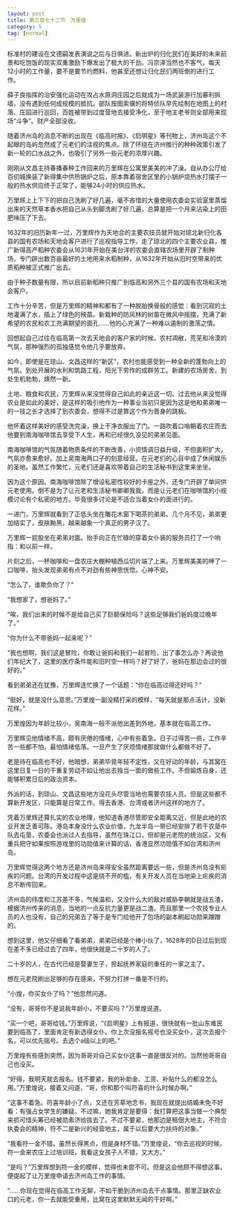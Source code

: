```yaml
---
layout: post
title: 第三百七十二节　万里煌
category: 5
tag: [normal]
---
```


标准村的建设在文德嗣发表演说之后与日俱进。新出炉的归化民们在美好的未来前景和吃饱饭的现实双重激励下爆发出了极大的干劲。冯宗泽当然也不客气，每天12小时的工作量，要不是要节约燃料，他甚至还想让归化民们两班倒的进行工作。

薛子良指挥的治安强化运动在攻占水原洞庄园之后就成为一场武装游行加暴利拆墙，没有遇到任何成规模的抵抗。部队按图索骥的将特侦队早先绘制在地图上的村落、庄园进行巡回，百姓被带到过度营地去接受净化，至于地主老爷则全部用来现场“斗争”。财产全部没收。

随着济州岛的消息不断的出现在《临高时报》、《启明星》等刊物上，济州岛这个不起眼的岛屿忽然成了元老们的注视的焦点。除了环绕在济州推行的种种政策引发了新一轮的口水战之外，也吸引了另外一些元老的浓厚兴趣。

刚刚从文昌主持春播春种工作回来的万里辉在公寓里美美的冲了澡。自从办公厅给百仞城换装了新得集中供热锅炉之后，原本靠着宿舍区里的小锅炉烧热水打摆子一般的热水供应终于正常了，能够24小时的供应热水。

万里辉上上下下的把自己洗刷了好几遍，毫不吝惜的大量使用农委会实验室里蒸馏出来的天然草本香水把自己从头到脚洗刷了好几遍，总算是把一个月来沾染上的田肥味压了下去。

1632年的旧历新年一过，万里辉作为天地合的主要农技员就开始对琼北新归化各县的国有农场和天地会客户进行了巡视指导工作，走了琼北的四个主要农业县，推广新得高产稻种农委会从1631年开始在美台洋的农委会直辖农场里开辟了制种场，专门辟出数百亩最好的土地用来水稻制种，从1632年开始从旧时空带来的优质稻种被正式推广出去。

由于种子数量有限，所以目前新稻种只推广到临高和另外三个县的国有农场和天地会客户。

工作十分辛苦，但是万里辉的精神和都有了一种脱胎换骨般的感觉：看到沉寂的土地灌满了水，插上了绿色的秧苗。新栽种的防风林的树苗在微风中摇摆，充满了新希望的农民和农工充满期望的面孔……他的心充满了一种难以遏制的激荡之情。

回想起自己过往在临高第一次去天地会的客户家的时候，农村凋敝，荒芜和冷漠的气氛，那种强烈的孤独感觉令他几乎要放弃。

如今，即使是在琼山、文昌这样的“新区”，农村也能感受到一种全新的蓬勃向上的气氛。到处开展的水利和筑路工程，阳光下劳作的成群劳工。新建的农场房舍。到处生机勃勃，焕然一新。

土地、粮食和农民，万里辉从来没觉得自己如此的亲近这一切。过去他从来没觉得农业是如此的美好，是这样的吸引他作为一种事业当初只是因为这是他和弟弟唯一的一技之长才选择了到农委会，想得不过是靠这个作为晋身的跳板。

他怀着这样美好的感受洗完澡，换上干净衣服出了门。一路吹着口哨朝着农庄而去他要到南海咖啡馆去享受下人生，再和已经很久没见的弟弟见面。

南海咖啡馆的气氛随着物质条件的不断改善，小资情调日益升级，不但面积扩大，气氛亦愈来愈好。加上吴南海两口子的刻意经营。在元老们的心目中成了休闲娱乐的圣地。虽然工作繁忙，元老们还是喜欢带着自己的生活秘书到这里来坐坐。

因为这个原因。南海咖啡馆除了增设私密性较好的卡座之外，还专门开辟了单间供元老使用。倒不是为了让元老和生活秘书卿卿我我，而是让元老们在咖啡馆的小规模讨论有个私密的地方。毕竟很多讨论是不适合当着女仆的面进行的。

一进门，万里辉就看到了正低头坐在雕花木窗下喝茶的弟弟。几个月不见，弟弟更加结实了，皮肤黝黑，越来越象一个真正的男子汉了。

万里辉一屁股坐在弟弟对面。抬手向正在忙碌的穿着女仆装的服务员打了一个响指：和以前一样。

片刻之后，一杯咖啡和一盘农庄大棚种植西瓜切片端了上来。万里辉美美的呷了一口咖啡，抬头发现弟弟有点不对劲有些神思恍惚。心神不安。

“怎么了，谁欺负你了？”

“我想家了，想爸妈了。”

“唉，我们出来的时候不是给自己买了巨额保险吗？这些足够我们爸妈度过晚年了。”

“你为什么不带爸妈一起来呢？”

“我也想啊，我们这是冒险，你敢让爸妈和我们一起冒险，出了事怎么办？再说他们年纪大了，这里的医疗条件能和旧时空一样吗？好了好了，爸妈在那边会过的很好的。”

看到弟弟还在犹豫，万里辉连忙换了一个话题：“你在临高过得还好吗？”

“挺好，就是没什么意思。”万里煌一副没精打采的模样，“每天就是那点活计，没新花样。”

万里煌因为年龄比较小，吴南海一般不派他出差到外地，基本就在临高工作。

万里辉见他情绪不高，颇有厌倦的情绪，心中有些着急。日子过得苦一些，工作辛苦一些都不怕，最怕情绪低落。一旦产生了厌烦情绪那就做什么都做不好了。

老是待在临高也不好，他暗想，弟弟毕竟年轻不定性，又在好动的年龄，与其窝在这里日复一日的干重复劳动不如让他出去独当一面的做些工作。不但锻炼自身，还能够积累日后的政治资本。

外派的话，到琼山、文昌这些地方没花头尽管当地也需要农技人员。但是这些都不算新开发区，只能算是日常工作。得去香港、台湾或者济州这样的地方了。

凭着万里辉还算扎实的农业地理，他知道香港尽管即安全距离又近，但是此地的农业开发乏善可陈。港岛本身没什么农业价值，九龙半岛一带已经安排了若干农垦中队去屯垦，农委会也派过人去指导，虽然在珠江口，但却是元老院的统治区，又有重兵把守如果按照游戏里的功勋值来计算的话，香港显然功勋值不如台湾和济州岛。

万里辉觉得这两个地方还是济州岛来得安全虽然距离要远一些，但是济州岛没有疟疾的问题。台湾的开发过程中这是绕不开的槛，有关开发人员在当地染上疟疾的消息不断传回来。

济州岛的纬度和江苏差不多，气候温和，又没什么大的敌对威胁李朝就是战五渣，根据济州传来的消息，当地的一点反抗力量更是战二渣。而且那里一个农技专业人员的人也没有，自己的兄弟去了等于是专门给他开了包场的副本刷起功勋来蹭蹭的。

想到这里，他又仔细看了看弟弟，弟弟已经是个棒小伙了，1628年的D日过后到现在差不多已经过去了四年，他很快就是二十岁的人了。

二十岁的人，在古代已经是娶妻生子，担起抚养家庭的重任的一家之主了。

想在元老院刷出足够的存在感来，不努力打拼一番是不行的。

“小煌，你买女仆了吗？”他忽然问道。

“没有，哥哥你不是说我年龄小，不要买吗？”万里煌说道。

“买一个吧，哥哥给钱。”万里辉说，“《启明星》上有报道，很快就有一批山东难民要到临高了，里面肯定有新选得女仆。你上次没报名摇号也没买女仆，这次去报个名，可以优先摇号。去选个a级以上的吧。”

万里煌有些感到突然，因为哥哥对自己买女仆这事一直是很反对的。当然他哥哥自己也没买。

“好得，我明天就去报名。钱不要紧，我的补助金、工资、补贴什么的都没怎么用。”万里煌说，接着又问道，“哥，你和那个叫符喜的什么时候办啊。”

“这事不着急。符喜年龄小了点，又还在芳草地念书，我现在就提出结婚未免不好看：有强占女学生的嫌疑。不过嘛，她我肯定是要得：我打算把这事当做一个典型来抓可惜头筹已经被勋素济给拔去了。不过不要紧，他那边是租佃大地主，不符合执委会的精神，符不二是新兴的经营地主，属于以后要大力扶持的对象。”

“我看符一金不错。虽然长得黑点，但是身材不错。”万里煌说，“你去巡视的时候，符一金来农庄上过培训班，我看这女孩子人不错，又大方。”

“是吗？”万里辉想到符一金的模样，觉得也未尝不可。但是这会他顾不得想这事。便提起了让万里煌申请去济州岛工作的事情。

“……你现在觉得在临高工作无聊，不如干脆到济州岛去干点事情。那里正缺农业口的元老，你一去就能受重用，比窝在这里默默无闻的干好啊。”
